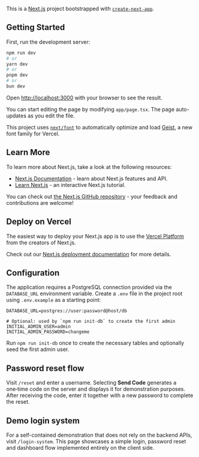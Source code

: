 This is a [Next.js](https://nextjs.org) project bootstrapped with [`create-next-app`](https://nextjs.org/docs/app/api-reference/cli/create-next-app).

## Getting Started

First, run the development server:

```bash
npm run dev
# or
yarn dev
# or
pnpm dev
# or
bun dev
```

Open [http://localhost:3000](http://localhost:3000) with your browser to see the result.

You can start editing the page by modifying `app/page.tsx`. The page auto-updates as you edit the file.

This project uses [`next/font`](https://nextjs.org/docs/app/building-your-application/optimizing/fonts) to automatically optimize and load [Geist](https://vercel.com/font), a new font family for Vercel.

## Learn More

To learn more about Next.js, take a look at the following resources:

- [Next.js Documentation](https://nextjs.org/docs) - learn about Next.js features and API.
- [Learn Next.js](https://nextjs.org/learn) - an interactive Next.js tutorial.

You can check out [the Next.js GitHub repository](https://github.com/vercel/next.js) - your feedback and contributions are welcome!

## Deploy on Vercel

The easiest way to deploy your Next.js app is to use the [Vercel Platform](https://vercel.com/new?utm_medium=default-template&filter=next.js&utm_source=create-next-app&utm_campaign=create-next-app-readme) from the creators of Next.js.

Check out our [Next.js deployment documentation](https://nextjs.org/docs/app/building-your-application/deploying) for more details.

## Configuration

The application requires a PostgreSQL connection provided via the `DATABASE_URL` environment variable.
Create a `.env` file in the project root using `.env.example` as a starting point:

```env
DATABASE_URL=postgres://user:password@host/db

# Optional: used by `npm run init-db` to create the first admin
INITIAL_ADMIN_USER=admin
INITIAL_ADMIN_PASSWORD=changeme
```

Run `npm run init-db` once to create the necessary tables and optionally seed the first admin user.


## Password reset flow

Visit `/reset` and enter a username. Selecting **Send Code** generates a one‑time code on the server and displays it for demonstration purposes. After receiving the code, enter it together with a new password to complete the reset.

## Demo login system

For a self-contained demonstration that does not rely on the backend APIs, visit `/login-system`. This page showcases a simple login, password reset and dashboard flow implemented entirely on the client side.
